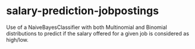 # salary-prediction-jobpostings
Use of a NaiveBayesClassifier with both Multinomial and Binomial distributions to predict if the salary offered for a given job is considered as high/low.
